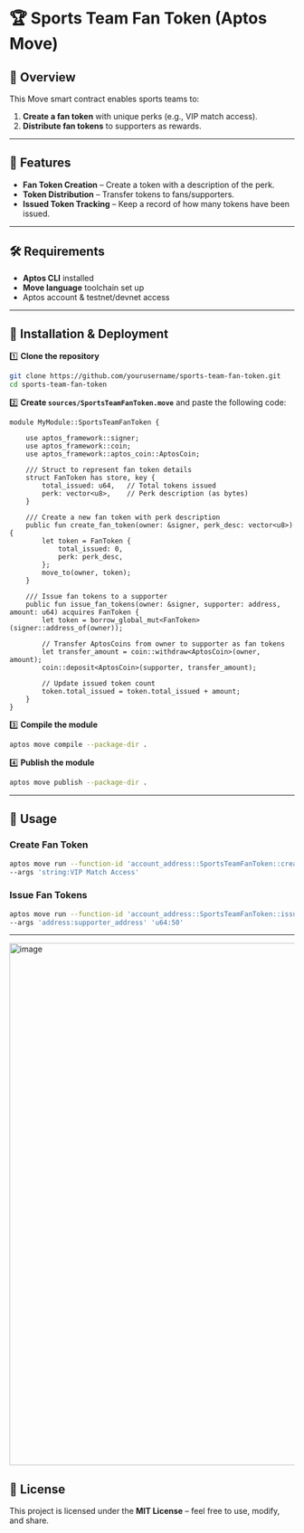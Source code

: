 # 🏆 Sports Team Fan Token (Aptos Move)

## 📌 Overview
This Move smart contract enables sports teams to:
1. **Create a fan token** with unique perks (e.g., VIP match access).
2. **Distribute fan tokens** to supporters as rewards.

---

## 📂 Features
- **Fan Token Creation** – Create a token with a description of the perk.
- **Token Distribution** – Transfer tokens to fans/supporters.
- **Issued Token Tracking** – Keep a record of how many tokens have been issued.

---

## 🛠 Requirements
- **Aptos CLI** installed  
- **Move language** toolchain set up  
- Aptos account & testnet/devnet access

---

## 📂 Installation & Deployment

1️⃣ **Clone the repository**
```bash
git clone https://github.com/yourusername/sports-team-fan-token.git
cd sports-team-fan-token
```

2️⃣ **Create `sources/SportsTeamFanToken.move`** and paste the following code:
```move
module MyModule::SportsTeamFanToken {

    use aptos_framework::signer;
    use aptos_framework::coin;
    use aptos_framework::aptos_coin::AptosCoin;

    /// Struct to represent fan token details
    struct FanToken has store, key {
        total_issued: u64,   // Total tokens issued
        perk: vector<u8>,    // Perk description (as bytes)
    }

    /// Create a new fan token with perk description
    public fun create_fan_token(owner: &signer, perk_desc: vector<u8>) {
        let token = FanToken {
            total_issued: 0,
            perk: perk_desc,
        };
        move_to(owner, token);
    }

    /// Issue fan tokens to a supporter
    public fun issue_fan_tokens(owner: &signer, supporter: address, amount: u64) acquires FanToken {
        let token = borrow_global_mut<FanToken>(signer::address_of(owner));

        // Transfer AptosCoins from owner to supporter as fan tokens
        let transfer_amount = coin::withdraw<AptosCoin>(owner, amount);
        coin::deposit<AptosCoin>(supporter, transfer_amount);

        // Update issued token count
        token.total_issued = token.total_issued + amount;
    }
}
```

3️⃣ **Compile the module**
```bash
aptos move compile --package-dir .
```

4️⃣ **Publish the module**
```bash
aptos move publish --package-dir .
```

---

## 🚀 Usage

### Create Fan Token
```bash
aptos move run --function-id 'account_address::SportsTeamFanToken::create_fan_token' \
--args 'string:VIP Match Access'
```

### Issue Fan Tokens
```bash
aptos move run --function-id 'account_address::SportsTeamFanToken::issue_fan_tokens' \
--args 'address:supporter_address' 'u64:50'
```

---
<img width="1919" height="924" alt="image" src="https://github.com/user-attachments/assets/0ce93036-8f3b-4813-8507-e8ed7e600a89" />

## 📜 License
This project is licensed under the **MIT License** – feel free to use, modify, and share.
